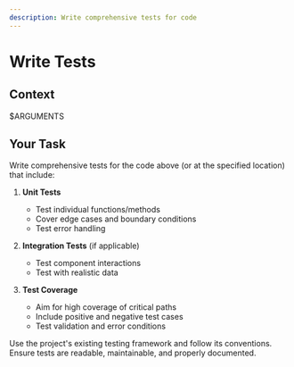 ```yaml
---
description: Write comprehensive tests for code
---
```


# Write Tests

## Context

$ARGUMENTS

## Your Task

Write comprehensive tests for the code above (or at the specified location) that include:

1. **Unit Tests**
   - Test individual functions/methods
   - Cover edge cases and boundary conditions
   - Test error handling

2. **Integration Tests** (if applicable)
   - Test component interactions
   - Test with realistic data

3. **Test Coverage**
   - Aim for high coverage of critical paths
   - Include positive and negative test cases
   - Test validation and error conditions

Use the project's existing testing framework and follow its conventions.
Ensure tests are readable, maintainable, and properly documented.

